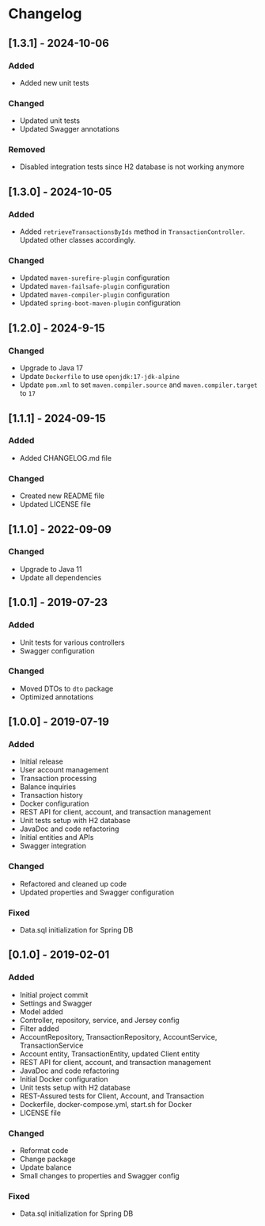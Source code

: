 # Changelog

## [1.3.1] - 2024-10-06

### Added
- Added new unit tests

### Changed
- Updated unit tests
- Updated Swagger annotations

### Removed
- Disabled integration tests since H2 database is not working anymore

## [1.3.0] - 2024-10-05

### Added

- Added `retrieveTransactionsByIds` method in `TransactionController`. Updated other classes
  accordingly.

### Changed

- Updated `maven-surefire-plugin` configuration
- Updated `maven-failsafe-plugin` configuration
- Updated `maven-compiler-plugin` configuration
- Updated `spring-boot-maven-plugin` configuration

## [1.2.0] - 2024-9-15

### Changed

- Upgrade to Java 17
- Update `Dockerfile` to use `openjdk:17-jdk-alpine`
- Update `pom.xml` to set `maven.compiler.source` and `maven.compiler.target` to `17`

## [1.1.1] - 2024-09-15

### Added

- Added CHANGELOG.md file

### Changed

- Created new README file
- Updated LICENSE file

## [1.1.0] - 2022-09-09

### Changed

- Upgrade to Java 11
- Update all dependencies

## [1.0.1] - 2019-07-23

### Added

- Unit tests for various controllers
- Swagger configuration

### Changed

- Moved DTOs to `dto` package
- Optimized annotations

## [1.0.0] - 2019-07-19

### Added

- Initial release
- User account management
- Transaction processing
- Balance inquiries
- Transaction history
- Docker configuration
- REST API for client, account, and transaction management
- Unit tests setup with H2 database
- JavaDoc and code refactoring
- Initial entities and APIs
- Swagger integration

### Changed

- Refactored and cleaned up code
- Updated properties and Swagger configuration

### Fixed

- Data.sql initialization for Spring DB

## [0.1.0] - 2019-02-01

### Added

- Initial project commit
- Settings and Swagger
- Model added
- Controller, repository, service, and Jersey config
- Filter added
- AccountRepository, TransactionRepository, AccountService, TransactionService
- Account entity, TransactionEntity, updated Client entity
- REST API for client, account, and transaction management
- JavaDoc and code refactoring
- Initial Docker configuration
- Unit tests setup with H2 database
- REST-Assured tests for Client, Account, and Transaction
- Dockerfile, docker-compose.yml, start.sh for Docker
- LICENSE file

### Changed

- Reformat code
- Change package
- Update balance
- Small changes to properties and Swagger config

### Fixed

- Data.sql initialization for Spring DB